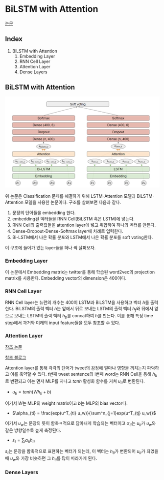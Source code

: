 # BiLSTM with Attention

[논문]( https://www.aclweb.org/anthology/W18-6226/ )

## Index

1. BiLSTM with Attention
   1. Embedding Layer
   2. RNN Cell Layer
   3. Attention Layer
   4. Dense Layers


## BiLSTM with Attention

![bilstm with attention](./images/bilstm_with_attention.png)

위 논문은 Classification 문제를 해결하기 위해 LSTM-Attention 모델과 BiLSTM-Attention 모델을 사용한 논문이다. 구조를 살펴보면 다음과 같다.

1. 문장의 단어들을 embedding 한다.
2. embedding된 벡터들을 RNN Cell(BiLSTM 혹은 LSTM)에 넣는다.
3. RNN Cell의 출력값들을 attention layer에 넣고 취합하여 하나의 벡터를 만든다.
4. Dense-Dropout-Dense-Softmax layer에 차례로 입력한다.
5. Bi-LSTM에서 나온 확률 분포와 LSTM에서 나온 확률 분포를 soft voting한다.

이 구조에 들어가 있는 layer들을 하나 씩 살펴보자.

### Embedding Layer

이 논문에서 Embedding matrix는 twitter를 통해 학습된 word2vec의 projection matrix를 사용한다. Embedding vector의 dimension은 400이다.

### RNN Cell Layer

RNN Cell layer는 뉴런의 개수는 400이 LSTM과 BiLSTM을 사용하고 벡터 $h$를 출력한다. BiLSTM의 출력 벡터 $h$는 앞에서 뒤로 보내는 LSTM의 출력 벡터 $h_f$와 뒤에서 앞으로 보내는 LSTM의 출력 벡터 $h_b$를 concat하여 $h$를 만든다. 이를 통해 특정 time step에서 과거와 미래의 input feature들을 모두 참조할 수 있다.

### Attention Layer

[참조 논문]( http://ceur-ws.org/Vol-2086/AICS2017_paper_10.pdf )

[참조 블로그](https://lovit.github.io/machine%20learning/2019/03/17/attention_in_nlp/ )

Attention layer를 통해 각각의 단어가 tweet의 감정에 얼마나 영향을 끼치는지 파악하고 이를 축약할 수 있다. t번째 tweet sentence의 i번째 word는 RNN Cell을 통해 $h_{ti}$로 변환되고 이는 먼저 MLP를 지나고 $tanh$ 활성화 함수를 거쳐 $u_{ti}$로 변환된다.

- $u_{ti} = tanh(Wh_{ti} + b)$

여기서 $W$는 MLP의 weight matrix이고 $b$는 MLP의 bias vector다.

- $\alpha_{ti} = \frac{exp(u^T_{ti} u_w)}{\sum^n_{j=1}exp(u^T_{tj} u_w)}$

여기서 $u_w$는 문장의 뜻이 함축ㅋ적으로 담아내게 학습되는 벡터이고 $\alpha_{ti}$는 $u_{ti}$가 $u_w$와 같은 방향일수록 높게 측정된다.

- $s_t = \sum_i \alpha_{ti}h_{ti}$

$s_t$는 문장을 함축적으로 표현하는 벡터가 되는데, 이 벡터는 $h_{ti}$가 변환되어 $u_{ti}$가 되었을 때 $u_w$와 가장 비슷하면 그 $h_{ti}$를 많이 따라가게 된다.

### Dense Layers